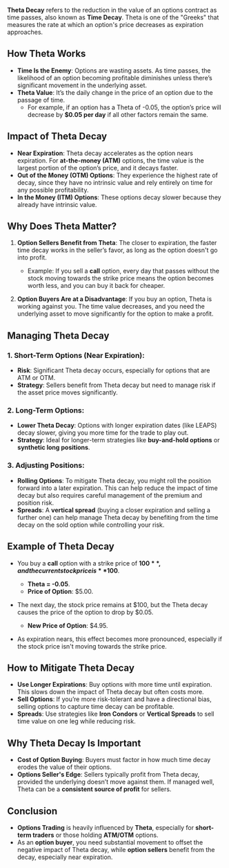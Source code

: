 **Theta Decay** refers to the reduction in the value of an options contract as time passes, also known as **Time Decay**. Theta is one of the "Greeks" that measures the rate at which an option's price decreases as expiration approaches. 

## How Theta Works

- **Time Is the Enemy**: Options are wasting assets. As time passes, the likelihood of an option becoming profitable diminishes unless there’s significant movement in the underlying asset.
- **Theta Value**: It’s the daily change in the price of an option due to the passage of time.
   - For example, if an option has a Theta of -0.05, the option’s price will decrease by **$0.05 per day** if all other factors remain the same.

## Impact of Theta Decay

- **Near Expiration**: Theta decay accelerates as the option nears expiration. For **at-the-money (ATM)** options, the time value is the largest portion of the option’s price, and it decays faster.
- **Out of the Money (OTM) Options**: They experience the highest rate of decay, since they have no intrinsic value and rely entirely on time for any possible profitability.
- **In the Money (ITM) Options**: These options decay slower because they already have intrinsic value.

## Why Does Theta Matter?

1. **Option Sellers Benefit from Theta**: The closer to expiration, the faster time decay works in the seller’s favor, as long as the option doesn't go into profit.
   - Example: If you sell a **call** option, every day that passes without the stock moving towards the strike price means the option becomes worth less, and you can buy it back for cheaper.
   
2. **Option Buyers Are at a Disadvantage**: If you buy an option, Theta is working against you. The time value decreases, and you need the underlying asset to move significantly for the option to make a profit.

## Managing Theta Decay

### 1. **Short-Term Options** (Near Expiration):
   - **Risk**: Significant Theta decay occurs, especially for options that are ATM or OTM.
   - **Strategy**: Sellers benefit from Theta decay but need to manage risk if the asset price moves significantly.
   
### 2. **Long-Term Options**:
   - **Lower Theta Decay**: Options with longer expiration dates (like LEAPS) decay slower, giving you more time for the trade to play out.
   - **Strategy**: Ideal for longer-term strategies like **buy-and-hold options** or **synthetic long positions**.
   
### 3. **Adjusting Positions**:
   - **Rolling Options**: To mitigate Theta decay, you might roll the position forward into a later expiration. This can help reduce the impact of time decay but also requires careful management of the premium and position risk.
   - **Spreads**: A **vertical spread** (buying a closer expiration and selling a further one) can help manage Theta decay by benefiting from the time decay on the sold option while controlling your risk.

## Example of Theta Decay

- You buy a **call** option with a strike price of **$100**, and the current stock price is **$100**.
  - **Theta = -0.05**.
  - **Price of Option**: $5.00.
  
- The next day, the stock price remains at $100, but the Theta decay causes the price of the option to drop by $0.05.
  - **New Price of Option**: $4.95.
  
- As expiration nears, this effect becomes more pronounced, especially if the stock price isn't moving towards the strike price.

## How to Mitigate Theta Decay

- **Use Longer Expirations**: Buy options with more time until expiration. This slows down the impact of Theta decay but often costs more.
- **Sell Options**: If you’re more risk-tolerant and have a directional bias, selling options to capture time decay can be profitable.
- **Spreads**: Use strategies like **Iron Condors** or **Vertical Spreads** to sell time value on one leg while reducing risk.

## Why Theta Decay Is Important

- **Cost of Option Buying**: Buyers must factor in how much time decay erodes the value of their options.
- **Options Seller's Edge**: Sellers typically profit from Theta decay, provided the underlying doesn’t move against them. If managed well, Theta can be a **consistent source of profit** for sellers.

## Conclusion

- **Options Trading** is heavily influenced by **Theta**, especially for **short-term traders** or those holding **ATM/OTM** options.
- As an **option buyer**, you need substantial movement to offset the negative impact of Theta decay, while **option sellers** benefit from the decay, especially near expiration.
